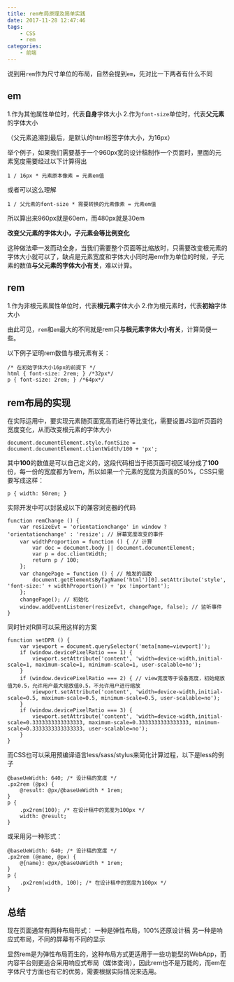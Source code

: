 ```yaml
---
title: rem布局原理及简单实践
date: 2017-11-28 12:47:46
tags:
    - CSS
    - rem
categories:
    - 前端
---
```


说到用``rem``作为尺寸单位的布局，自然会提到``em``，先对比一下两者有什么不同

## em
1.作为其他属性单位时，代表**自身**字体大小
2.作为``font-size``单位时，代表**父元素**的字体大小

（父元素追溯到最后，是默认的html标签字体大小，为16px）

举个例子，如果我们需要基于一个960px宽的设计稿制作一个页面时，里面的元素宽度需要经过以下计算得出

``1 / 16px * 元素原本像素 = 元素em值``

或者可以这么理解

``1 / 父元素的font-size * 需要转换的元素像素 = 元素em值``

所以算出来960px就是60em，而480px就是30em

**改变父元素的字体大小，子元素会等比例变化**

这种做法牵一发而动全身，当我们需要整个页面等比缩放时，只需要改变根元素的字体大小就可以了，缺点是元素宽度和字体大小同时用em作为单位的时候，子元素的数值**与父元素的字体大小有关**，难以计算。

## rem
1.作为非根元素属性单位时，代表**根元素**字体大小
2.作为根元素时，代表**初始**字体大小

由此可见，``rem``和``em``最大的不同就是rem只**与根元素字体大小有关**，计算简便一些。

以下例子证明rem数值与根元素有关：

```
/* 在初始字体大小16px的前提下 */
html { font-size: 2rem; } /*32px*/
p { font-size: 2rem; } /*64px*/
```

## rem布局的实现

在实际运用中，要实现元素随页面宽高而进行等比变化，需要设置JS监听页面的宽度变化，从而改变根元素的字体大小

``document.documentElement.style.fontSize = document.documentElement.clientWidth/100 + 'px';``

其中**100**的数值是可以自己定义的，这段代码相当于把页面可视区域分成了**100**份，每一份的宽度都为1rem，所以如果一个元素的宽度为页面的50%，CSS只需要写成这样：

```
p { width: 50rem; }
```

<!--more-->

实际开发中可以封装成以下的兼容浏览器的代码

```
function remChange () {
    var resizeEvt = 'orientationchange' in window ? 'orientationchange' : 'resize'; // 屏幕宽度改变的事件
    var widthProportion = function () { // 计算
        var doc = document.body || document.documentElement;
        var p = doc.clientWidth;
        return p / 100;
    };
    var changePage = function () { // 触发的函数
        document.getElementsByTagName('html')[0].setAttribute('style', 'font-size:' + widthProportion() + 'px !important');
    };
    changePage(); // 初始化
    window.addEventListener(resizeEvt, changePage, false); // 监听事件
}
```

同时针对R屏可以采用这样的方案

```
function setDPR () {
    var viewport = document.querySelector('meta[name=viewport]');
    if (window.devicePixelRatio === 1) {
        viewport.setAttribute('content', 'width=device-width,initial-scale=1, maximum-scale=1, minimum-scale=1, user-scalable=no');
    }
    if (window.devicePixelRatio === 2) { // view宽度等于设备宽度，初始缩放值为0.5，允许用户最大缩放值0.5，不允许用户进行缩放
        viewport.setAttribute('content', 'width=device-width,initial-scale=0.5, maximum-scale=0.5, minimum-scale=0.5, user-scalable=no');
    }
    if (window.devicePixelRatio === 3) {
        viewport.setAttribute('content', 'width=device-width,initial-scale=0.3333333333333333, maximum-scale=0.3333333333333333, minimum-scale=0.3333333333333333, user-scalable=no');
    }
}
```

而CSS也可以采用预编译语言less/sass/stylus来简化计算过程，以下是less的例子

```
@baseUeWidth: 640; /* 设计稿的宽度 */
.px2rem (@px) {
    @result: @px/@baseUeWidth * 1rem;
}
p {
    .px2rem(100); /* 在设计稿中的宽度为100px */
    width: @result;
}
```

或采用另一种形式：

```
@baseUeWidth: 640; /* 设计稿的宽度 */
.px2rem (@name, @px) {
    @{name}: @px/@baseUeWidth * 1rem;
}
p {
    .px2rem(width, 100); /* 在设计稿中的宽度为100px */
}
```

## 总结

现在页面通常有两种布局形式：
一种是弹性布局，100%还原设计稿
另一种是响应式布局，不同的屏幕有不同的显示

显然rem是为弹性布局而生的，这种布局方式更适用于一些功能型的WebApp，而内容平台则更适合采用响应式布局（媒体查询），因此rem也不是万能的，而em在字体尺寸方面也有它的优势，需要根据实际情况来选用。
